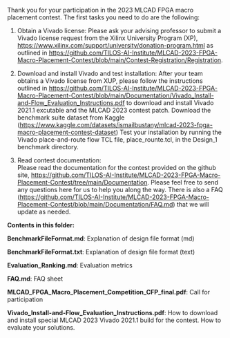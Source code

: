   Thank you for your participation in the 2023 MLCAD FPGA macro placement contest.  The first tasks you need to do are the following:

  1.  Obtain a Vivado license: 
 Please ask your advising professor to submit a Vivado license request from the Xilinx University Program (XP), https://www.xilinx.com/support/university/donation-program.html as outlined in  https://github.com/TILOS-AI-Institute/MLCAD-2023-FPGA-Macro-Placement-Contest/blob/main/Contest-Registration/Registration.
 
  2. Download and install Vivado and test  installation:
After your team obtains a Vivado license from XUP, please follow the instructions outlined in  https://github.com/TILOS-AI-Institute/MLCAD-2023-FPGA-Macro-Placement-Contest/blob/main/Documentation/Vivado_Install-and-Flow_Evaluation_Instructions.pdf to download and install Vivado 2021.1 excutable and the MLCAD 2023 contest patch.
Download the benchmark suite dataset from Kaggle (https://www.kaggle.com/datasets/ismailbustany/mlcad-2023-fpga-macro-placement-contest-dataset)
Test your installation by running the Vivado place-and-route flow TCL file, place_rounte.tcl, in the  Design_1 benchmark directory.

   3. Read contest documentation:  
Please read the documentation for the contest provided on the github site,  https://github.com/TILOS-AI-Institute/MLCAD-2023-FPGA-Macro-Placement-Contest/tree/main/Documentation.
       Please feel free to send any questions here for us to help you along the way.  There is also a FAQ (https://github.com/TILOS-AI-Institute/MLCAD-2023-FPGA-Macro-Placement-Contest/blob/main/Documentation/FAQ.md) that we will update as needed.

 **Contents in this folder:**

 **BenchmarkFileFormat.md**:   Explanation of design file format (md)

 **BenchmarkFileFormat.txt**:  Explanation of design file format (text)
 
 **Evaluation_Ranking.md**:    Evaluation metrics
 
 **FAQ.md**:  FAQ sheet
 
 **MLCAD_FPGA_Macro_Placement_Competition_CFP_final.pdf**: Call for participation
 
 **Vivado_Install-and-Flow_Evaluation_Instructions.pdf**:  How to download and install special MLCAD 2023 Vivado 2021.1 build for the contest.  How to evaluate your solutions.

 

